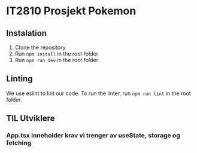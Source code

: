 # IT2810 Prosjekt Pokemon

## Instalation
1. Clone the repository
2. Run `npm install` in the root folder
3. Run `npm run dev` in the root folder

## Linting
We use eslint to lint our code. To run the linter, run `npm run lint` in the root folder.

## TIL Utviklere
### App.tsx inneholder krav vi trenger av useState, storage og fetching